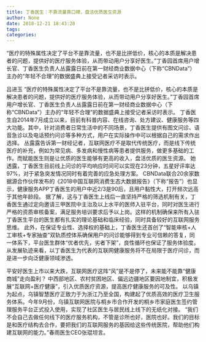 ```yaml
---
title: 丁香医生：不靠流量靠口碑，盘活优质医生资源
author: None
date: 2018-12-21 18:43:28
tags: 
categories: 
---
```

“医疗的特殊属性决定了平台不是靠流量，也不是比拼低价，核心的本质是解决患者的问题，提供好的医疗服务体验，从而带动用户分享好医生。”丁香园首席用户增长官、丁香医生负责人丛露露日前在第一财经商业数据中心（下称“CBNData”）主办的“年轻不合理”的数据盛典上接受记者采访时表示。
<!-- more -->
吕进玉
“医疗的特殊属性决定了平台不是靠流量，也不是比拼低价，核心的本质是解决患者的问题，提供好的医疗服务体验，从而带动用户分享好医生。”丁香园首席用户增长官、丁香医生负责人丛露露日前在第一财经商业数据中心（下称“CBNData”）主办的“年轻不合理”的数据盛典上接受记者采访时表示。
丁香医生自2014年7月成立以来，目前有科普内容、在线咨询、处方建议、健康服务等四大功能。其中，针对消费者日常生活中的不同场景，丁香医生提供有图文问诊、语音急诊以及电话预约问诊等多种方式，用户在实际操作中可以根据自己的需求作出选择。
丛露露告诉第一财经记者，互联网医疗不是取代传统医疗，而是线下传统医疗的补充，例如为常见病、多发病和慢性病等患者提供服务，做更多基础的工作。而赋能医生则是让优质的医生能够有更高的收入，盘活优质的医生资源。
她透露，丁香医生目前线上问诊的平均响应时间可以实现在23分钟，五星好评率达97%，对于紧急突发情况同时有着完善的应急处理方案。
CBNData联合20余家数据源合作伙伴发布的《2018中国互联网消费生态大数据报告》（下称“报告”）也显示，健康服务APP丁香医生的用户中近2/3是90后，且用户黏性大，打开频次远高于其他年龄段。
据了解，这与丁香医生上线后一直坚持严格的筛选机制有关，丁香医生通过定向邀请三甲医院中主治及以上水平的医师入驻平台，同时对医生进行严格的资质审核备案，满足服务培训要求后予以上岗。这样的机制确保来所有入驻丁香医生平台的医生都有扎实的理论基础和临床经验，同时具备较好的互联网服务思维。
此外，在保证专业性、选择权的基础上，丁香医生还首创了“智能审核+人工审核+专家抽查”双轨质控体系确保用户的问诊能够得到专业可信赖的答复，同一体系下，平台医生群体“优者优先，劣者下架”，良性循环也保证了服务体验度。
从发展轨迹来看，以丁香医生为代表的互联网健康服务将不在局限于医疗问诊，而是进一步向泛健康领域渗透。
 
 
平安好医生上市以来大跌，互联网医疗这阵“风”是不是停了，未来能不能靠“健康商城”走向盈利？
中西部地区、农村贫困地区、偏远边疆地区要因地制宜，积极发展“互联网+医疗健康”，引入优质医疗资源，提高医疗健康服务的可及性。
以乌镇为起点，乌镇智慧医疗正致力于为浙江乃至全国，构建起了优质高效的医疗卫生服务体系。今年9月份，乌镇互联网医院与桐乡市合作开发的桐乡市家庭医生签约管理服务平台正式投入使用，实现了社区医生与居民线上线下的无纸化对接。
“我们不会自己去做任何线下的医疗服务机构，不管是诊所也好，医院也好。我们的目标是和医疗结构去合作，要把我们的互联网服务的基因给这些传统医院，帮助他们构建互联网的能力。”春雨医生CEO张琨坦言。
